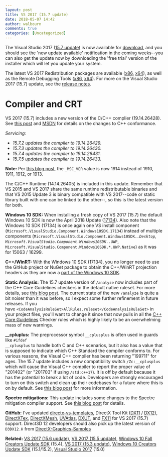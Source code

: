 ```yaml
---
layout: post
title: VS 2017 (15.7 update)
date: 2018-05-07 14:42
author: walbourn
comments: true
categories: [Uncategorized]
---
```

The Visual Studio 2017 (<a href="https://blogs.msdn.microsoft.com/visualstudio/2018/05/07/visual-studio-2017-version-15-7-and-version-15-8-preview-1/">15.7 update</a>) is now available for <a href="https://www.visualstudio.com/downloads/">download</a>, and you should see the 'new update available' notification in the coming weeks--you can also get the update now by downloading the 'free trial' version of the installer which will let you update your system.

The latest VS 2017 Redistribution packages are available (<a href="https://aka.ms/vs/15/release/VC_redist.x86.exe">x86</a>, <a href="https://aka.ms/vs/15/release/VC_redist.x64.exe">x64</a>), as well as the Remote Debugging Tools (<a href="https://aka.ms/vs/15/release/RemoteTools.x86ret.enu.exe">x86</a>, <a href="https://aka.ms/vs/15/release/RemoteTools.amd64ret.enu.exe">x64</a>). For more on the Visual Studio 2017 (15.7) update, see the <a href="https://docs.microsoft.com/en-us/visualstudio/releasenotes/vs2017-relnotes">release notes</a>.
<h1>Compiler and CRT</h1>
VS 2017 (15.7) includes a new version of the C/C++ complier (19.14.26428). See <a href="https://blogs.msdn.microsoft.com/vcblog/2018/05/07/announcing-msvc-conforms-to-the-c-standard/">this post</a> and <a href="https://docs.microsoft.com/en-us/visualstudio/releasenotes/vs2017-relnotes#visual-c-improvements">MSDN</a> for details on the changes to C++ conformance.

<em>Servicing:</em>
<ul>
 	<li><em>15.7.2 updates the compiler to 19.14.26429.</em></li>
 	<li><em>15.7.3 updates the compiler to 19.14.26430.</em></li>
 	<li><em>15.7.4 updates the compiler to 19.14.26431.</em></li>
 	<li><em>15.7.5 updates the compiler to 19.14.26433.</em></li>
</ul>
<strong>Note:</strong> Per <a href="https://blogs.msdn.microsoft.com/vcblog/2016/10/05/visual-c-compiler-version/">this blog post</a>, the <code>_MSC_VER</code> value is now 1914 instead of 1910, 1911, 1912, or 1913.

The C/C++ Runtime (14.14.26405) is included in this update. Remember that VS 2015 and VS 2017 share the same runtime redistributable binaries and that VS 2015 Update 3 is binary compatible with VS 2017--code or static library built with one can be linked to the other--, so this is the latest version for both.

<strong>Windows 10 SDK:</strong> When installing a fresh copy of VS 2017 (15.7) the default Windows 10 SDK is now the April 2018 Update (<a href="https://blogs.msdn.microsoft.com/chuckw/2018/05/02/windows-10-april-2018-update-sdk/">17134</a>). Also note that the Windows 10 SDK (17134) is once again one VS install component (<code>Microsoft.VisualStudio.Component.Windows10SDK.17134</code>) instead of multiple components (<code>Microsoft.VisualStudio.Component.Windows10SDK.*.Desktop</code>, <code>Microsoft.VisualStudio.Component.Windows10SDK.*.UWP</code>, <code>Microsoft.VisualStudio.Component.Windows10SDK.*.UWP.Native</code>) as it was for 15063 / 16299.

<strong>C++/WinRT:</strong> With the Windows 10 SDK (17134), you no longer need to use the GitHub project or NuGet package to obtain the C++/WinRT projection headers as they are now a <a href="https://blogs.msdn.microsoft.com/vcblog/2017/11/01/cppwinrt-is-now-included-the-windows-sdk/">part of the Windows 10 SDK</a>.

<strong>Static Analysis:</strong> The 15.7 update version of <code>/analyze</code> now includes part of the C++ Core Guidelines checkers in the default native ruleset. For more details, see <a href="https://blogs.msdn.microsoft.com/vcblog/2018/03/13/c-code-analysis-improvements-for-visual-studio-2017-15-7-preview-1/">this blog post</a>. The current state of the new <code>/analyze</code> is quite a bit noiser than it was before, so I expect some further refinement in future releases. If you have <code>&lt;CodeAnalysisRuleSet&gt;AllRules.ruleset&lt;/CodeAnalysisRuleSet&gt;</code> in your project files, you'll want to change it since that now pulls in all the <a href="https://github.com/isocpp/CppCoreGuidelines">C++ Core Guidelines</a> Checker rules which is highly likely to be an overwhelming mass of new warnings.

<strong>__cpluplus:</strong> The preprocessor symbol <code>__cplusplus</code> is often used in guards like <code>#ifdef __cplusplus</code> to handle both C and C++ scenarios, but it also has a value that is supposed to indicate which C++ Standard the compiler conforms to. For various reasons, the Visual C++ compiler has been returning "199711" for ages. The 15.7 update includes a new compatibility switch <code>/Zc:__cplusplus</code> which will cause the Visual C++ compiler to report the proper value of "201402" (or "201703" if using <code>/std:c++17</code>). It is off by default because it has the potential to break a lot of code. Developers are strongly encouraged to turn on this switch and clean up their codebases for a future where this is on by default. See <a href="https://blogs.msdn.microsoft.com/vcblog/2018/04/09/msvc-now-correctly-reports-__cplusplus/">this blog post</a> for more information.

<strong>Spectre mitigations:</strong> This update includes some changes to the Spectre mitigation compiler support. See <a href="https://blogs.msdn.microsoft.com/vcblog/2018/04/20/spectre-diagnostic-in-visual-studio-2017-version-15-7-preview-4/">this blog post</a> for details.

<strong>GitHub:</strong> I've updated <a href="https://github.com/walbourn/directx-vs-templates/releases">directx-vs-templates</a>, DirectX Tool Kit (<a href="https://github.com/Microsoft/DirectXTK/releases">DX11</a> / <a href="https://github.com/Microsoft/DirectXTK12/releases">DX12</a>), <a href="https://github.com/Microsoft/DirectXTex/releases">DirectXTex</a>, <a href="https://github.com/Microsoft/DirectXMesh/releases">DirectXMesh</a>, <a href="https://github.com/Microsoft/UVAtlas/releases">UVAtlas</a>, <a href="https://github.com/Microsoft/DXUT/releases">DXUT</a>, and <a href="https://github.com/Microsoft/FX11/releases">FX11</a> for VS 2017 (15.7) support. Direct3D 12 developers should also pick up the latest version of <code>D3DX12.H</code> from <a href="https://github.com/Microsoft/DirectX-Graphics-Samples/blob/master/Libraries/D3DX12/d3dx12.h">DirectX-Graphics-Samples</a>

<strong>Related:</strong> <a href="https://blogs.msdn.microsoft.com/chuckw/2018/03/06/vs-2017-15-6-update/">VS 2017 (15.6 update)</a>, <a href="https://blogs.msdn.microsoft.com/chuckw/2017/12/05/vs-2017-15-5-update/">VS 2017 (15.5 update)</a>, <a href="https://blogs.msdn.microsoft.com/chuckw/2017/10/11/windows-10-fall-creators-update-sdk/">Windows 10 Fall Creators Update SDK</a> (15.4), <a href="https://blogs.msdn.microsoft.com/chuckw/2017/08/14/visual-studio-2017-15-3-update/">VS 2017 (15.3 update)</a>, <a href="https://blogs.msdn.microsoft.com/chuckw/2017/04/06/windows-10-creators-update-sdk/">Windows 10 Creators Update SDK</a> (15.1/15.2), <a href="https://blogs.msdn.microsoft.com/chuckw/2017/03/07/visual-studio-2017/">Visual Studio 2017</a> (15.0)
